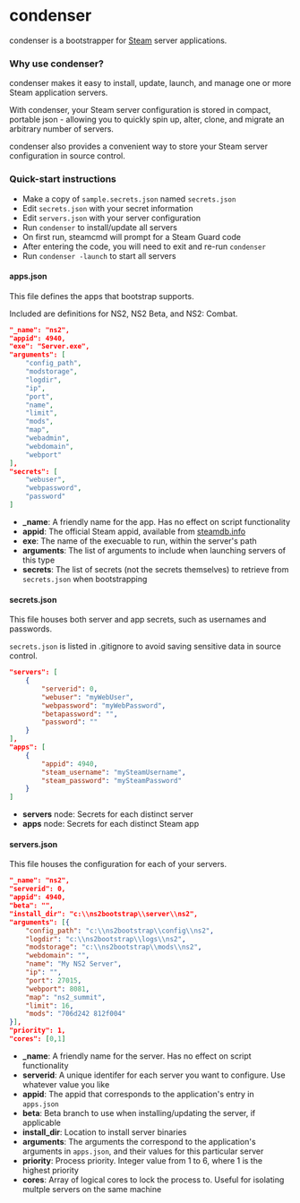 # condenser #

condenser is a bootstrapper for [Steam](http://www.steampowered.com/) server applications.

### Why use condenser? ###

condenser makes it easy to install, update, launch, and manage one or more Steam application servers.

With condenser, your Steam server configuration is stored in compact, portable json - allowing you to quickly spin up, alter, clone, and migrate an arbitrary number of servers.

condenser also provides a convenient way to store your Steam server configuration in source control.

### Quick-start instructions ###

* Make a copy of `sample.secrets.json` named `secrets.json`
* Edit `secrets.json` with your secret information
* Edit `servers.json` with your server configuration
* Run `condenser` to install/update all servers
 * On first run, steamcmd will prompt for a Steam Guard code
 * After entering the code, you will need to exit and re-run `condenser`
* Run `condenser -launch` to start all servers

#### apps.json ####

This file defines the apps that bootstrap supports.

Included are definitions for NS2, NS2 Beta, and NS2: Combat.

``` json
"_name": "ns2",
"appid": 4940,
"exe": "Server.exe",
"arguments": [
	"config_path",
	"modstorage",
	"logdir",
	"ip",
	"port",
	"name",
	"limit",
	"mods",
	"map",
	"webadmin",
	"webdomain",
	"webport"
],
"secrets": [
	"webuser",
	"webpassword",
	"password"
]
```

* **_name**: A friendly name for the app. Has no effect on script functionality
* **appid**: The official Steam appid, available from [steamdb.info](https://steamdb.info/apps/)
* **exe**: The name of the execuable to run, within the server's path
* **arguments**: The list of arguments to include when launching servers of this type
* **secrets**: The list of secrets (not the secrets themselves) to retrieve from `secrets.json` when bootstrapping

#### secrets.json ####

This file houses both server and app secrets, such as usernames and passwords.

`secrets.json` is listed in .gitignore to avoid saving sensitive data in source control.

``` json
"servers": [
    {
        "serverid": 0,
        "webuser": "myWebUser",
        "webpassword": "myWebPassword",
        "betapassword": "",
        "password": ""
    }
],
"apps": [
    {
        "appid": 4940,
        "steam_username": "mySteamUsername",
        "steam_password": "mySteamPassword"
    }
]
```

* **servers** node: Secrets for each distinct server
* **apps** node: Secrets for each distinct Steam app

#### servers.json ####

This file houses the configuration for each of your servers.

``` json
"_name": "ns2",
"serverid": 0,
"appid": 4940,
"beta": "",
"install_dir": "c:\\ns2bootstrap\\server\\ns2",
"arguments": [{
	"config_path": "c:\\ns2bootstrap\\config\\ns2",
	"logdir": "c:\\ns2bootstrap\\logs\\ns2",
	"modstorage": "c:\\ns2bootstrap\\mods\\ns2",
	"webdomain": "",
	"name": "My NS2 Server",
	"ip": "",
	"port": 27015,
	"webport": 8081,
	"map": "ns2_summit",
	"limit": 16,
	"mods": "706d242 812f004"
}],
"priority": 1,
"cores": [0,1]
```

* **_name**: A friendly name for the server. Has no effect on script functionality
* **serverid**: A unique identifer for each server you want to configure. Use whatever value you like
* **appid**: The appid that corresponds to the application's entry in `apps.json`
* **beta**: Beta branch to use when installing/updating the server, if applicable
* **install_dir**: Location to install server binaries
* **arguments**: The arguments the correspond to the application's arguments in `apps.json`, and their values for this particular server
* **priority**: Process priority. Integer value from 1 to 6, where 1 is the highest priority
* **cores**: Array of logical cores to lock the process to. Useful for isolating multple servers on the same machine